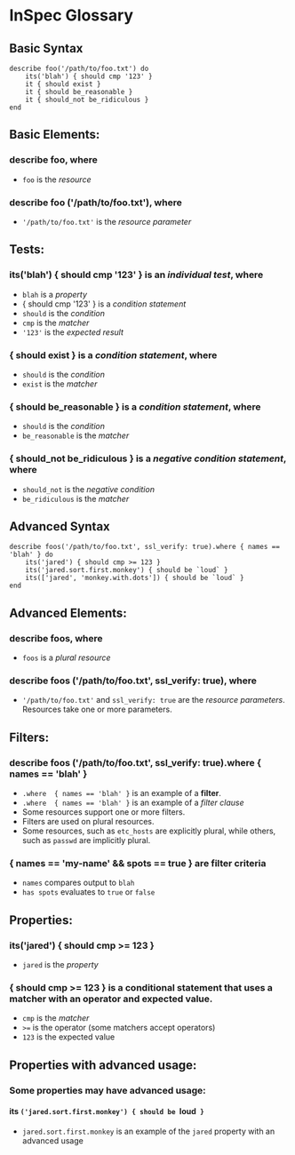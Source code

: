 # InSpec Glossary

## Basic Syntax
```
describe foo('/path/to/foo.txt') do
    its('blah') { should cmp '123' }
    it { should exist }
    it { should be_reasonable }
    it { should_not be_ridiculous }
end
```
## Basic Elements:

### describe **foo**, where

  * `foo` is the _resource_

### describe foo **('/path/to/foo.txt')**, where

  * `'/path/to/foo.txt'` is the _resource parameter_

## Tests:

### **its('blah') { should cmp '123' }** is an _individual test_, where

  * `blah` is a _property_
  * { should cmp '123' } is a _condition statement_
  * `should`  is the _condition_
  * `cmp`  is the _matcher_
  * `'123'`  is the _expected result_

### **{ should exist }** is a _condition statement_, where

  * `should`  is the _condition_
  * `exist`  is the _matcher_

### **{ should be\_reasonable }** is a _condition statement_, where
    
  * `should`  is the _condition_
  * `be_reasonable`  is the _matcher_

### **{ should\_not be\_ridiculous }** is a _negative condition statement_, where

  * `should_not`  is the _negative condition_
  * `be_ridiculous`  is the _matcher_

## Advanced Syntax

```
describe foos('/path/to/foo.txt', ssl_verify: true).where { names == 'blah' } do
    its('jared') { should cmp >= 123 }
    its('jared.sort.first.monkey') { should be `loud` }
    its(['jared', 'monkey.with.dots']) { should be `loud` }
end
```

## Advanced Elements:

### describe **foos**, where

  * `foos` is a _plural resource_

### describe foos **('/path/to/foo.txt', ssl_verify: true)**, where

  * `'/path/to/foo.txt'` and `ssl_verify: true` are the _resource parameters_. Resources take one or more parameters.

## Filters:

### describe foos ('/path/to/foo.txt', ssl_verify: true)**.where { names == 'blah' }** 

  * `.where  { names == 'blah' }` is an example of a **filter**. 
  * `.where  { names == 'blah' }` is an example of a _filter clause_ 
  * Some resources support one or more filters.
  * Filters are used on plural resources. 
  * Some resources, such as `etc_hosts` are explicitly plural, while others, such as `passwd` are implicitly plural. 

### **{ names == 'my-name' && spots == true }** are filter criteria

  * `names` compares output to `blah`
  * `has spots` evaluates to `true` or `false`

## Properties:

### **its('jared') { should cmp >= 123 }**

  * `jared` is the _property_
  
### **{ should cmp >= 123 }** is a conditional statement that uses a matcher with an operator and expected value.

  * `cmp`  is the _matcher_
  * `>=` is the operator (some matchers accept operators)
  * `123` is the expected value

## Properties with advanced usage:

### Some properties may have advanced usage:
#### **its `('jared.sort.first.monkey') { should be `loud` }`**

  * `jared.sort.first.monkey` is an example of the `jared` property with an advanced usage

